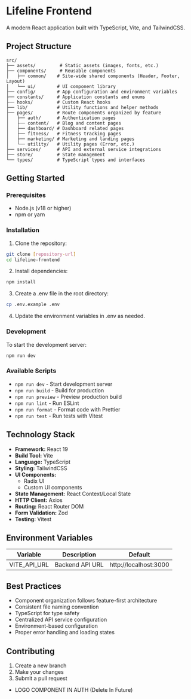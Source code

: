 # Lifeline Frontend

A modern React application built with TypeScript, Vite, and TailwindCSS.

## Project Structure

```
src/
├── assets/         # Static assets (images, fonts, etc.)
├── components/     # Reusable components
│   ├── common/    # Site-wide shared components (Header, Footer, Layout)
│   └── ui/        # UI component library
├── config/        # App configuration and environment variables
├── constants/     # Application constants and enums
├── hooks/         # Custom React hooks
├── lib/           # Utility functions and helper methods
├── pages/         # Route components organized by feature
│   ├── auth/      # Authentication pages
│   ├── content/   # Blog and content pages
│   ├── dashboard/ # Dashboard related pages
│   ├── fitness/   # Fitness tracking pages
│   ├── marketing/ # Marketing and landing pages
│   └── utility/   # Utility pages (Error, etc.)
├── services/      # API and external service integrations
├── store/         # State management
└── types/         # TypeScript types and interfaces
```

## Getting Started

### Prerequisites

- Node.js (v18 or higher)
- npm or yarn

### Installation

1. Clone the repository:

```bash
git clone [repository-url]
cd lifeline-frontend
```

2. Install dependencies:

```bash
npm install
```

3. Create a .env file in the root directory:

```bash
cp .env.example .env
```

4. Update the environment variables in .env as needed.

### Development

To start the development server:

```bash
npm run dev
```

### Available Scripts

- `npm run dev` - Start development server
- `npm run build` - Build for production
- `npm run preview` - Preview production build
- `npm run lint` - Run ESLint
- `npm run format` - Format code with Prettier
- `npm run test` - Run tests with Vitest

## Technology Stack

- **Framework:** React 19
- **Build Tool:** Vite
- **Language:** TypeScript
- **Styling:** TailwindCSS
- **UI Components:**
  - Radix UI
  - Custom UI components
- **State Management:** React Context/Local State
- **HTTP Client:** Axios
- **Routing:** React Router DOM
- **Form Validation:** Zod
- **Testing:** Vitest

## Environment Variables

| Variable     | Description     | Default               |
| ------------ | --------------- | --------------------- |
| VITE_API_URL | Backend API URL | http://localhost:3000 |

## Best Practices

- Component organization follows feature-first architecture
- Consistent file naming convention
- TypeScript for type safety
- Centralized API service configuration
- Environment-based configuration
- Proper error handling and loading states

## Contributing

1. Create a new branch
2. Make your changes
3. Submit a pull request



- LOGO COMPONENT IN AUTH (Delete In Future)
